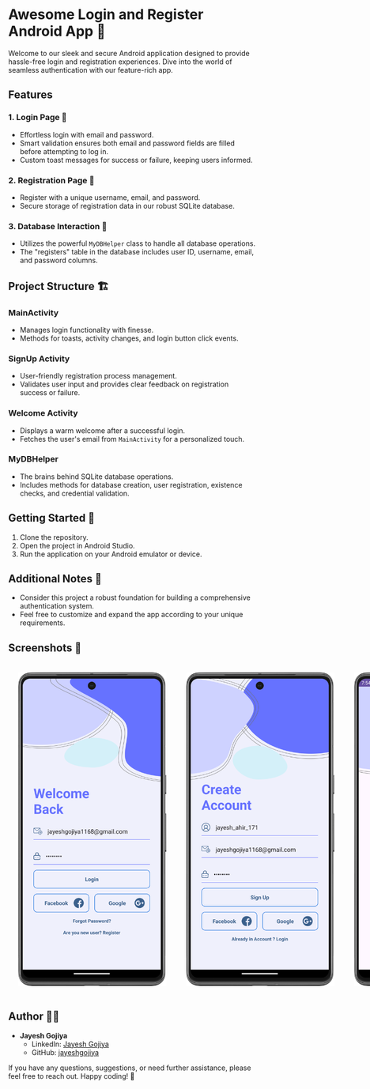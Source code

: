 # Awesome Login and Register Android App 🚀

Welcome to our sleek and secure Android application designed to provide hassle-free login and registration experiences. Dive into the world of seamless authentication with our feature-rich app.

## Features

### 1. Login Page 🚪
- Effortless login with email and password.
- Smart validation ensures both email and password fields are filled before attempting to log in.
- Custom toast messages for success or failure, keeping users informed.

### 2. Registration Page 📝
- Register with a unique username, email, and password.
- Secure storage of registration data in our robust SQLite database.

### 3. Database Interaction 💾
- Utilizes the powerful `MyDBHelper` class to handle all database operations.
- The "registers" table in the database includes user ID, username, email, and password columns.

## Project Structure 🏗️

### MainActivity
- Manages login functionality with finesse.
- Methods for toasts, activity changes, and login button click events.

### SignUp Activity
- User-friendly registration process management.
- Validates user input and provides clear feedback on registration success or failure.

### Welcome Activity
- Displays a warm welcome after a successful login.
- Fetches the user's email from `MainActivity` for a personalized touch.

### MyDBHelper
- The brains behind SQLite database operations.
- Includes methods for database creation, user registration, existence checks, and credential validation.

## Getting Started 🚀

1. Clone the repository.
2. Open the project in Android Studio.
3. Run the application on your Android emulator or device.

## Additional Notes 📝

- Consider this project a robust foundation for building a comprehensive authentication system.
- Feel free to customize and expand the app according to your unique requirements.

## Screenshots 📸
<div style="display: flex; justify-content: space-between;">
  <img src="screenshots/Login_Page.png" alt="Login Screen" width="300" style="margin: 20px;"/>
  <img src="screenshots/Sign_Up_Page.png" alt="SignUp Screen" width="300" style="margin: 20px;"/>
  <img src="screenshots/WelCome_Page.png" alt="Welcome Screen" width="300" style="margin: 20px;"/>
</div>

## Author 🧑‍💻

- **Jayesh Gojiya**
  - LinkedIn: [Jayesh Gojiya](https://www.linkedin.com/in/jayesh-gojiya-6528a22ab/)
  - GitHub: [jayeshgojiya](https://github.com/gojiyajayesh)

If you have any questions, suggestions, or need further assistance, please feel free to reach out. Happy coding! 🌟